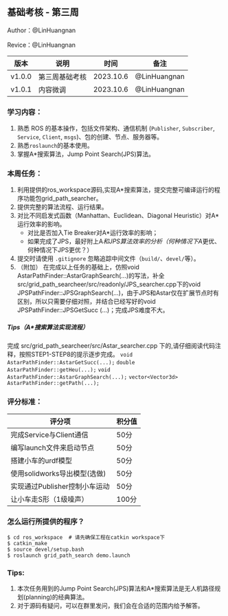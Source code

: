 ## 基础考核 - 第三周

Author：@LinHuangnan

Revice：@LinHuangnan

| 版本 | 说明 |时间|备注|
| ---- | ---- | ---- |----|
| v1.0.0 | 第三周基础考核 |2023.10.6| @LinHuangnan |
| v1.0.1 | 内容微调 | 2023.10.6 | @LinHuangnan |

### 学习内容：
1. 熟悉 ROS 的基本操作，包括文件架构、通信机制 (`Publisher`, `Subscriber`, `Service`, `Client`, `msgs`)、包的创建、节点、服务器等。
2. 熟悉`roslaunch`的基本使用。
3. 掌握A*搜索算法，Jump Point Search(JPS)算法。


### 本周任务：
1. 利用提供的ros_workspace源码,实现A*搜索算法，提交完整可编译运行的程序功能包grid_path_searcher。
2. 提供完整的算法流程、运行结果。
3. 对比不同启发式函数（Manhattan、Euclidean、Diagonal Heuristic）对A*运行效率的影响。
    - 对比是否加入Tie Breaker对A*运行效率的影响；
    - 如果完成了JPS，最好附上A*和JPS算法效率的分析（何种情况下A*更优、何种情况下JPS更优？）
4. 提交时请使用 `.gitignore` 忽略追踪中间文件（`build/`、`devel/`等）。
5. （附加） 在完成以上任务的基础上，仿照void AstarPathFinder::AstarGraphSearch(...)的写法，补全src/grid_path_searcheer/src/readonly/JPS_searcher.cpp下的void JPSPathFinder::JPSGraphSearch(...)，由于JPS和Astar仅在扩展节点时有区别，所以只需要仔细对照，并结合已经写好的void JPSPathFinder::JPSGetSucc (...)；完成JPS难度不大。

##### Tips（**A*搜索算法实现流程**）
完成 src/grid_path_searcheer/src/Astar_searcher.cpp 下的,请仔细阅读代码注释，按照STEP1-STEP8的提示逐步完成。
`void AstarPathFinder::AstarGetSucc(...);`
`double AstarPathFinder::getHeu(...);`
`void AstarPathFinder::AstarGraphSearch(...);`
`vector<Vector3d> AstarPathFinder::getPath(...);`

### **评分标准**：

| 评分项                                         | 积分值 |
| ---------------------------------------------- | ------ |
| 完成Service与Client通信           | 50分  |
| 编写launch文件来启动节点      | 50分 |
| 搭建小车的urdf模型             | 50分 |
| 使用solidworks导出模型(选做)  |  50分   |
| 实现通过Publisher控制小车运动 | 50分 |
| 让小车走S形（1级噪声）         | 100分 |

### **怎么运行所提供的程序？**

```shell
$ cd ros_workspace  # 请先确保工程在catkin workspace下
$ catkin_make  
$ source devel/setup.bash
$ roslaunch grid_path_search demo.launch
```


### **Tips:**

1. 本次任务用到的Jump Point Search(JPS)算法和A*搜索算法是无人机路径规划(planning)的经典算法。
2. 对于源码有疑问，可以在群里发问，我们会在合适的范围内给予解答。
